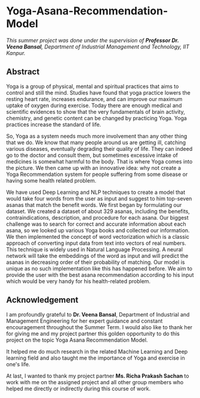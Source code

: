 # Yoga-Asana-Recommendation-Model

*This summer project was done under the supervision of **Professor Dr. Veena Bansal**, Department of Industrial Management and Technology, IIT Kanpur.*<br>

## **Abstract**<br>
Yoga is a group of physical, mental and spiritual practices that aims to control and still the mind. Studies have found that yoga practice lowers the resting heart rate, increases endurance, and can improve our maximum uptake of oxygen during exercise. Today there are enough medical and scientific evidences to show that the very fundamentals of brain activity, chemistry, and genetic content can be changed by practicing Yoga. Yoga practices increase the standard of life.

So, Yoga as a system needs much more involvement than any other thing that we do. We know that many people around us are getting ill, catching various diseases, eventually degrading their quality of life. They can indeed go to the doctor and consult them, but sometimes excessive intake of medicines is somewhat harmful to the body. That is where Yoga comes into the picture. We then came up with an innovative idea: why not create a Yoga Recommendation system for people suffering from some disease or having some health related problem. 

We have used Deep Learning and NLP techniques to create a model that would take four words from the user as input and suggest to him top-seven asanas that match the benefit words. We first began by formulating our dataset. We created a dataset of about 329 asanas, including the benefits, contraindications, description, and procedure for each asana. Our biggest challenge was to search for correct and accurate information about each asana, so we looked up various Yoga books and collected our information. We then implemented the concept of word vectorization which is a classic approach of converting input data from text into vectors of real numbers. This technique is widely used in Natural Language Processing. A neural network will take the embeddings of the word as input and will predict the asanas in decreasing order of their probability of matching. Our model is unique as no such implementation like this has happened before. We aim to provide the user with the best asana recommendation according to his input which would be very handy for his health-related problem.<br>

## **Acknowledgement**<br>
I am profoundly grateful to **Dr. Veena Bansal**, Department of Industrial and Management Engineering for her expert guidance and constant encouragement throughout the Summer Term. I would also like to thank her for giving me and my project partner this golden opportunity to do this project on the topic Yoga Asana Recommendation Model.

It helped me do much research in the related Machine Learning and Deep learning field and also taught me the importance of Yoga and exercise in one's life. 

At last, I wanted to thank my project partner **Ms. Richa Prakash Sachan** to work with me on the assigned project and all other group members who helped me directly or indirectly during this course of work.
